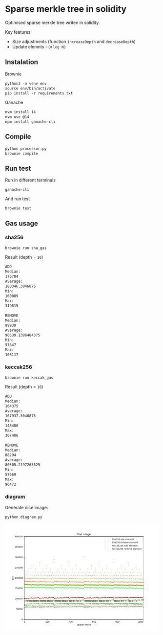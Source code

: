 # Sparse merkle tree in solidity

Optimised sparse merkle tree writen in solidity.

Key features:
- Size adjustments (function `increaseDepth` and `decreaseDepth`)
- Update elemnts - `O(log N)`

## Instalation

Brownie

```
python3 -m venv env
source env/bin/activate
pip install -r requirements.txt
```

Ganache

```
nvm install 14
nvm use @14
npm install ganache-cli
```

## Compile

```
python processor.py
brownie compile
```

## Run test

Run in different terminals

```
ganache-cli
```

And run test

```
brownie test
```

## Gas usage

### sha256

```
brownie run sha_gas
```

Result (depth = `10`)

```
ADD
Median: 
176784
Average: 
180346.3046875
Min: 
160889
Max: 
319815

REMOVE
Median: 
99939
Average: 
90539.1396484375
Min: 
57647
Max: 
108117
```

### keccak256

```
brownie run keccak_gas
```

Result (depth = `10`)

```
ADD
Median: 
164375
Average: 
167937.3046875
Min: 
148480
Max: 
307406

REMOVE
Median: 
88294
Average: 
80505.2197265625
Min: 
57669
Max: 
96472
```

### diagram

Generate nice image:

```
python diagram.py
```

![Gas usage](./plot.png)